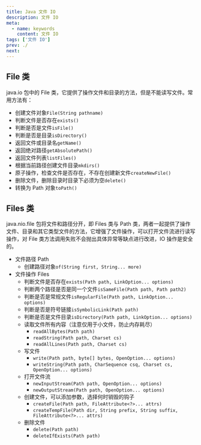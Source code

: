 ```yaml
---
title: Java 文件 IO
description: 文件 IO
meta:
  - name: keywords
    content: 文件 IO
tags: ['文件 IO']
prev: ./
next: 
---
```


## File 类

java.io 包中的 File 类，它提供了操作文件和目录的方法，但是不能读写文件。常用方法有：

- 创建文件对象`File(String pathname)`
- 判断文件是否存在`exists()`
- 判断是否是文件`isFile()`
- 判断是否是目录`isDirectory()`
- 返回文件或目录名`getName()`
- 返回绝对路径`getAbsolutePath()`
- 返回文件列表`listFiles()`
- 根据当前路径创建文件目录`mkdirs()`
- 原子操作，检查文件是否存在，不存在创建新文件`createNewFile()`
- 删除文件，删除目录时目录下必须为空`delete()`
- 转换为 Path 对象`toPath()`

## Files 类

java.nio.file 包将文件和路径分开，即 Files 类与 Path 类，两者一起提供了操作文件、目录和其它类型文件的方法，它增强了文件操作，可以打开文件流进行读写操作，对 File 类方法调用失败不会抛出具体异常等缺点进行改进，IO 操作是安全的。

- 文件路径 Path
  - 创建路径对象`of(String first, String... more)`
- 文件操作 Files
  - 判断文件是否存在`exists(Path path, LinkOption... options)`
  - 判断两个路径是否是同一个文件`isSameFile(Path path, Path path2)`
  - 判断是否是常规文件`isRegularFile(Path path, LinkOption... options)`
  - 判断是否是符号链接`isSymbolicLink(Path path)`
  - 判断是否是文件目录`isDirectory(Path path, LinkOption... options)`
  - 读取文件所有内容（注意仅用于小文件，防止内存耗尽）
    - `readAllBytes(Path path)`
    - `readString(Path path, Charset cs)`
    - `readAllLines(Path path, Charset cs)`
  - 写文件
    - `write(Path path, byte[] bytes, OpenOption... options)`
    - `writeString(Path path, CharSequence csq, Charset cs, OpenOption... options)`
  - 打开文件流
    - `newInputStream(Path path, OpenOption... options)`
    - `newOutputStream(Path path, OpenOption... options)`
  - 创建文件，可以添加参数，选择何时销毁的钩子
    - `createFile(Path path, FileAttribute<?>... attrs)`
    - `createTempFile(Path dir, String prefix, String suffix, FileAttribute<?>... attrs)`
  - 删除文件
    - `delete(Path path)`
    - `deleteIfExists(Path path)`

